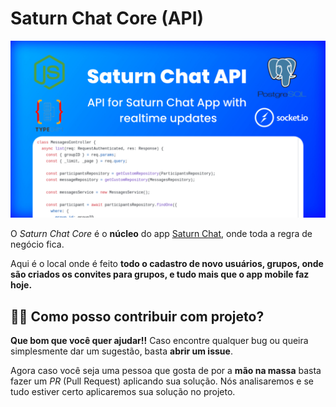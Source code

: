 # Saturn Chat Core (API)

![Imagem do Saturn Chat Core](https://github.com/pedrohenriquebraga/portfolio/blob/main/public/projects/saturn-chat-api-project.jpg)

O *Saturn Chat Core* é o **núcleo** do app [Saturn Chat](https://github.com/flow-apps/saturn-chat-mobile), onde toda a regra de negócio fica.

Aqui é o local onde é feito **todo o cadastro de novo usuários, grupos, onde são criados os convites para grupos, e tudo mais que o app mobile faz hoje.**

## 👨‍🏭 Como posso contribuir com projeto?

**Que bom que você quer ajudar!!** Caso encontre qualquer bug ou queira simplesmente dar um sugestão, basta **abrir um issue**.

Agora caso você seja uma pessoa que gosta de por a **mão na massa** basta fazer um *PR* (Pull Request) aplicando sua solução. Nós analisaremos e se tudo estiver certo aplicaremos sua solução no projeto.
